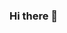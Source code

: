 ### Hi there 👋

<!--
**koushik7074/koushik7074** is a ✨ _special_ ✨ repository because its `README.md` (this file) appears on your GitHub profile.


- 🔭 I’m currently working on ...building up my GitHub profile with data-science projects
- 🌱 I’m currently learning ...Exploratory Data Analysis( EDA ) with Python, Supervised and Unsupervised Machine Learning Algorithms, Neural Network etc. 
- 👯 I’m looking to collaborate on ...Real World data-science projects
- 🤔 I’m looking for help with ...
- 💬 Ask me about ...anything data-science related, and I'll be happy to help you out. I love discussing about this!
- 📫 How to reach me: ...bkoushik81@gmail.com or connect on LinkedIn
- 😄 Pronouns: ...
- ⚡ Fun fact: ...
-->
